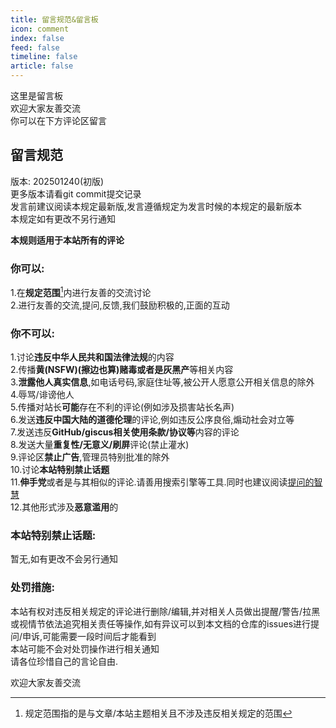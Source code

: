 ```yaml
---
title: 留言规范&留言板
icon: comment
index: false
feed: false
timeline: false
article: false
---
```


这里是留言板   
欢迎大家友善交流  
你可以在下方评论区留言  

## 留言规范

版本: 202501240(初版)  
更多版本请看git commit提交记录  
发言前建议阅读本规定最新版,发言遵循规定为发言时候的本规定的最新版本  
本规定如有更改不另行通知  

**本规则适用于本站所有的评论**  

### 你可以:  
1.在**规定范围**[^1]内进行友善的交流讨论  
2.进行友善的交流,提问,反馈,我们鼓励积极的,正面的互动  

### 你不可以:  
1.讨论**违反中华人民共和国法律法规**的内容  
2.传播**黄(NSFW)(擦边也算)赌毒或者是灰黑产**等相关内容  
3.**泄露他人真实信息**,如电话号码,家庭住址等,被公开人愿意公开相关信息的除外  
4.辱骂/诽谤他人  
5.传播对站长**可能**存在不利的评论(例如涉及损害站长名声)  
6.发送**违反中国大陆的道德伦理**的评论,例如违反公序良俗,煽动社会对立等  
7.发送违反**GitHub/giscus相关使用条款/协议等**内容的评论  
8.发送大量**重复性/无意义/刷屏**评论(禁止灌水)  
9.评论区**禁止广告**,管理员特别批准的除外  
10.讨论**本站特别禁止话题**  
11.**伸手党**或者是与其相似的评论.请善用搜索引擎等工具.同时也建议阅读[提问的智慧](https://github.com/ryanhanwu/How-To-Ask-Questions-The-Smart-Way)  
12.其他形式涉及**恶意滥用**的  

### 本站特别禁止话题:  
暂无,如有更改不会另行通知  

### 处罚措施:
本站有权对违反相关规定的评论进行删除/编辑,并对相关人员做出提醒/警告/拉黑或视情节依法追究相关责任等操作,如有异议可以到本文档的仓库的issues进行提问/申诉,可能需要一段时间后才能看到  
本站可能不会对处罚操作进行相关通知  
请各位珍惜自己的言论自由.  

欢迎大家友善交流  

[^1]: 规定范围指的是与文章/本站主题相关且不涉及违反相关规定的范围